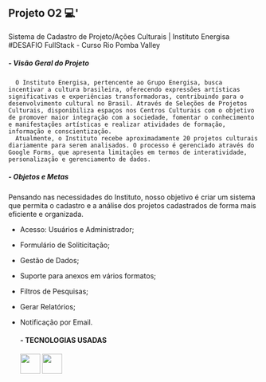 ## Projeto O2  💻'
Sistema de Cadastro de Projeto/Ações Culturais | Instituto Energisa
#DESAFIO FullStack - Curso Rio Pomba Valley

##### - Visão Geral do Projeto
      O Instituto Energisa, pertencente ao Grupo Energisa, busca incentivar a cultura brasileira, oferecendo expressões artísticas significativas e experiências transformadoras, contribuindo para o desenvolvimento cultural no Brasil. Através de Seleções de Projetos Culturais, disponibiliza espaços nos Centros Culturais com o objetivo de promover maior integração com a sociedade, fomentar o conhecimento e manifestações artísticas e realizar atividades de formação, informação e conscientização.
      Atualmente, o Instituto recebe aproximadamente 20 projetos culturais diariamente para serem analisados. O processo é gerenciado através do Google Forms, que apresenta limitações em termos de interatividade, personalização e gerenciamento de dados.

##### - Objetos e Metas
Pensando nas necessidades do Instituto, nosso objetivo é criar um sistema que permita o cadastro e a análise dos projetos cadastrados de forma mais eficiente e organizada.
- Acesso: Usuários e Administrador;
- Formulário de Soliticitação;
- Gestão de Dados;
- Suporte para anexos em vários formatos;
- Filtros de Pesquisas;
- Gerar Relatórios;
- Notificação por Email.

  #### - TECNOLOGIAS USADAS

  <img src="https://cdn.jsdelivr.net/gh/devicons/devicon/icons/java/java-original.svg" width="40" height="40"/> <img src="https://cdn.jsdelivr.net/gh/devicons/devicon/icons/linux/linux-original.svg" width="40" height="40"/>
      
